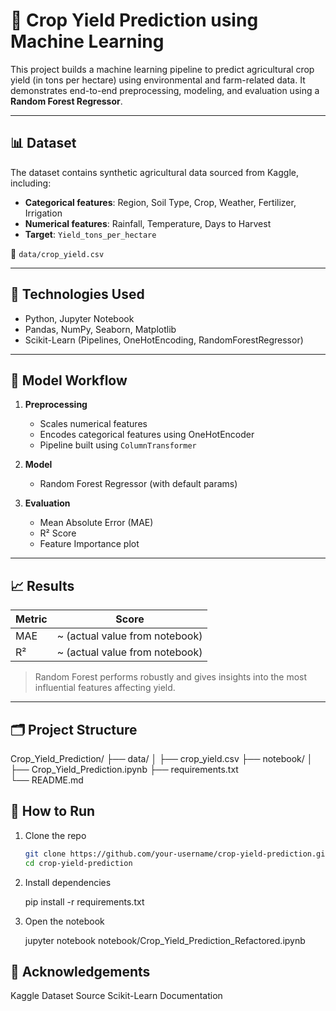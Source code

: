 # 🌾 Crop Yield Prediction using Machine Learning

This project builds a machine learning pipeline to predict agricultural crop yield (in tons per hectare) using environmental and farm-related data. It demonstrates end-to-end preprocessing, modeling, and evaluation using a **Random Forest Regressor**.

---

## 📊 Dataset

The dataset contains synthetic agricultural data sourced from Kaggle, including:

- **Categorical features**: Region, Soil Type, Crop, Weather, Fertilizer, Irrigation  
- **Numerical features**: Rainfall, Temperature, Days to Harvest  
- **Target**: `Yield_tons_per_hectare`

📁 `data/crop_yield.csv`

---

## 🔧 Technologies Used

- Python, Jupyter Notebook  
- Pandas, NumPy, Seaborn, Matplotlib  
- Scikit-Learn (Pipelines, OneHotEncoding, RandomForestRegressor)

---

## 🧪 Model Workflow

1. **Preprocessing**
   - Scales numerical features
   - Encodes categorical features using OneHotEncoder
   - Pipeline built using `ColumnTransformer`

2. **Model**
   - Random Forest Regressor (with default params)

3. **Evaluation**
   - Mean Absolute Error (MAE)
   - R² Score
   - Feature Importance plot

---

## 📈 Results

| Metric | Score |
|--------|-------|
| MAE    | ~ (actual value from notebook) |
| R²     | ~ (actual value from notebook) |

> Random Forest performs robustly and gives insights into the most influential features affecting yield.

---

## 🗂 Project Structure

Crop_Yield_Prediction/
├── data/
│   ├── crop_yield.csv
├── notebook/
│   ├── Crop_Yield_Prediction.ipynb
├── requirements.txt      
└── README.md   

## 🚀 How to Run

1. Clone the repo  
   ```bash
   git clone https://github.com/your-username/crop-yield-prediction.git
   cd crop-yield-prediction

2. Install dependencies

    pip install -r requirements.txt

3. Open the notebook

    jupyter notebook notebook/Crop_Yield_Prediction_Refactored.ipynb

## 📌 Acknowledgements
 Kaggle Dataset Source
 Scikit-Learn Documentation
